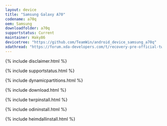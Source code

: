 ```yaml
---
layout: device
title: "Samsung Galaxy A70"
codename: a70q
oem: Samsung
downloadfolder: a70q
supportstatus: Current
maintainer: Haky86
devicetree: "https://github.com/TeamWin/android_device_samsung_a70q"
xdathread: "https://forum.xda-developers.com/t/recovery-pre-official-twrp-3-4-0-0-for-samsung-galaxy-a70.4194039/"
---
```


{% include disclaimer.html %}

{% include supportstatus.html %}

{% include dynamicpartitions.html %}

{% include download.html %}

{% include twrpinstall.html %}

{% include odininstall.html %}

{% include heimdallinstall.html %}
